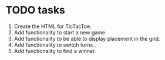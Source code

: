 # TODO tasks


1. Create the HTML for TicTacToe.
2. Add functionality to start a new game.
3. Add functionality to be able to display placement in the grid.
4. Add functionality to switch turns .
5. Add functionality to find a winner.